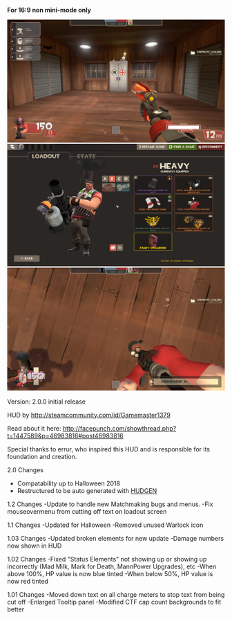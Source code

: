 **For 16:9 non mini-mode only**


![img 1](/screenshots/20181029151849_1.jpg)
![img 2](/screenshots/20181107172754_1.jpg)
![img 3](/screenshots/20181107173017_1.jpg)



Version: 2.0.0 initial release

HUD by http://steamcommunity.com/id/Gamemaster1379

Read about it here: http://facepunch.com/showthread.php?t=1447589&p=46983816#post46983816

Special thanks to errur, who inspired this HUD and is responsible for its foundation and creation.


2.0 Changes
- Compatability up to Halloween 2018
- Restructured to be auto generated with [HUDGEN](https://github.com/mstan/hudgen)

1.2 Changes
-Update to handle new Matchmaking bugs and menus.
-Fix mouseovermenu from cutting off text on loadout screen

1.1 Changes
-Updated for Halloween
-Removed unused Warlock icon

1.03 Changes
-Updated broken elements for new update
-Damage numbers now shown in HUD

1.02 Changes
-Fixed "Status Elements" not showing up or showing up incorrectly (Mad Milk, Mark for Death, MannPower Upgrades), etc
-When above 100%, HP value is now blue tinted
-When below 50%, HP value is now red tinted

1.01 Changes
-Moved down text on all charge meters to stop text from being cut off
-Enlarged Tooltip panel
-Modified CTF cap count backgrounds to fit better
